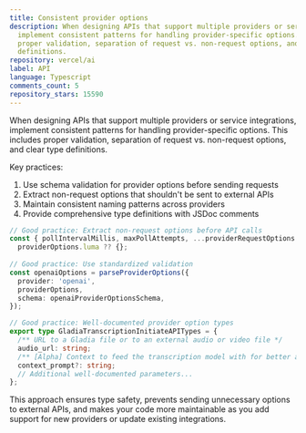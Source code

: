 ```yaml
---
title: Consistent provider options
description: When designing APIs that support multiple providers or service integrations,
  implement consistent patterns for handling provider-specific options. This includes
  proper validation, separation of request vs. non-request options, and clear type
  definitions.
repository: vercel/ai
label: API
language: Typescript
comments_count: 5
repository_stars: 15590
---
```


When designing APIs that support multiple providers or service integrations, implement consistent patterns for handling provider-specific options. This includes proper validation, separation of request vs. non-request options, and clear type definitions.

Key practices:
1. Use schema validation for provider options before sending requests
2. Extract non-request options that shouldn't be sent to external APIs
3. Maintain consistent naming patterns across providers
4. Provide comprehensive type definitions with JSDoc comments

```typescript
// Good practice: Extract non-request options before API calls
const { pollIntervalMillis, maxPollAttempts, ...providerRequestOptions } = 
  providerOptions.luma ?? {};
  
// Good practice: Use standardized validation
const openaiOptions = parseProviderOptions({
  provider: 'openai',
  providerOptions,
  schema: openaiProviderOptionsSchema,
});

// Good practice: Well-documented provider option types
export type GladiaTranscriptionInitiateAPITypes = {
  /** URL to a Gladia file or to an external audio or video file */
  audio_url: string;
  /** [Alpha] Context to feed the transcription model with for better accuracy */
  context_prompt?: string;
  // Additional well-documented parameters...
};
```

This approach ensures type safety, prevents sending unnecessary options to external APIs, and makes your code more maintainable as you add support for new providers or update existing integrations.
